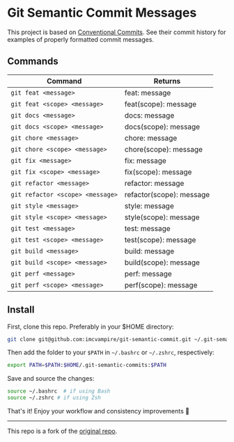 # Git Semantic Commit Messages

This project is based on [Conventional Commits](https://www.conventionalcommits.org/en/v1.0.0/). See their commit history for examples of properly formatted commit messages.

## Commands

| Command                           | Returns                         |
| ---------------------             | ------------------------------- |
| `git feat <message>`              | feat: message                   |
| `git feat <scope> <message>`      | feat(scope): message            |
| `git docs <message>`              | docs: message                   |
| `git docs <scope> <message>`      | docs(scope): message            |
| `git chore <message>`             | chore: message                  |
| `git chore <scope> <message>`     | chore(scope): message           |
| `git fix <message>`               | fix: message                    |
| `git fix <scope> <message>`       | fix(scope): message             |
| `git refactor <message>`          | refactor: message               |
| `git refactor <scope> <message>`  | refactor(scope): message        |
| `git style <message>`             | style: message                  |
| `git style <scope> <message>`     | style(scope): message           |
| `git test <message>`              | test: message                   |
| `git test <scope> <message>`      | test(scope): message            |
| `git build <message>`             | build: message                  |
| `git build <scope> <message>`     | build(scope): message           |
| `git perf <message>`             | perf: message                  |
| `git perf <scope> <message>`     | perf(scope): message           |


## Install

First, clone this repo. Preferably in your $HOME directory:

```sh
git clone git@github.com:imcvampire/git-semantic-commit.git ~/.git-semantic-commits
```

Then add the folder to your `$PATH` in `~/.bashrc` or `~/.zshrc`, respectively:

```sh
export PATH=$PATH:$HOME/.git-semantic-commits:$PATH
```

Save and source the changes:

```sh
source ~/.bashrc  # if using Bash
source ~/.zshrc # if using Zsh
``````

That's it! Enjoy your workflow and consistency improvements 🎉

---

This repo is a fork of the [original repo](https://github.com/russiann/git-semantic-commits).
